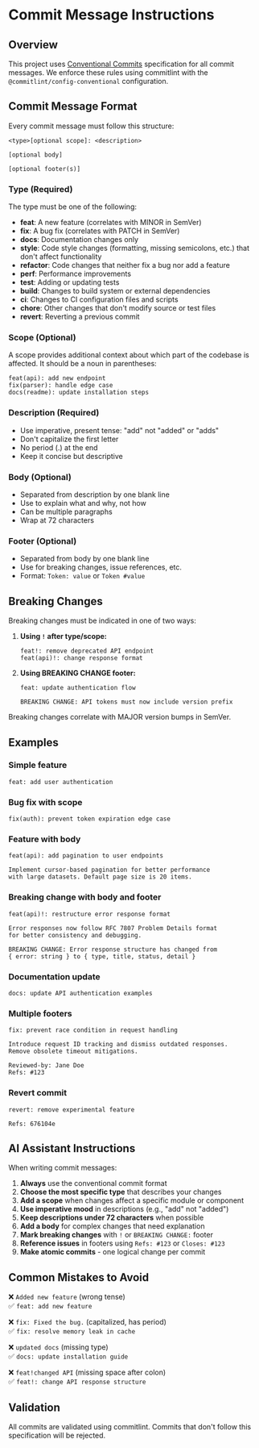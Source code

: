 # Commit Message Instructions

## Overview

This project uses [Conventional Commits](https://www.conventionalcommits.org/) specification for all commit messages. We enforce these rules using commitlint with the `@commitlint/config-conventional` configuration.

## Commit Message Format

Every commit message must follow this structure:

```
<type>[optional scope]: <description>

[optional body]

[optional footer(s)]
```

### Type (Required)

The type must be one of the following:

- **feat**: A new feature (correlates with MINOR in SemVer)
- **fix**: A bug fix (correlates with PATCH in SemVer)
- **docs**: Documentation changes only
- **style**: Code style changes (formatting, missing semicolons, etc.) that don't affect functionality
- **refactor**: Code changes that neither fix a bug nor add a feature
- **perf**: Performance improvements
- **test**: Adding or updating tests
- **build**: Changes to build system or external dependencies
- **ci**: Changes to CI configuration files and scripts
- **chore**: Other changes that don't modify source or test files
- **revert**: Reverting a previous commit

### Scope (Optional)

A scope provides additional context about which part of the codebase is affected. It should be a noun in parentheses:

```
feat(api): add new endpoint
fix(parser): handle edge case
docs(readme): update installation steps
```

### Description (Required)

- Use imperative, present tense: "add" not "added" or "adds"
- Don't capitalize the first letter
- No period (.) at the end
- Keep it concise but descriptive

### Body (Optional)

- Separated from description by one blank line
- Use to explain what and why, not how
- Can be multiple paragraphs
- Wrap at 72 characters

### Footer (Optional)

- Separated from body by one blank line
- Use for breaking changes, issue references, etc.
- Format: `Token: value` or `Token #value`

## Breaking Changes

Breaking changes must be indicated in one of two ways:

1. **Using `!` after type/scope:**

   ```
   feat!: remove deprecated API endpoint
   feat(api)!: change response format
   ```

2. **Using BREAKING CHANGE footer:**

   ```
   feat: update authentication flow

   BREAKING CHANGE: API tokens must now include version prefix
   ```

Breaking changes correlate with MAJOR version bumps in SemVer.

## Examples

### Simple feature

```
feat: add user authentication
```

### Bug fix with scope

```
fix(auth): prevent token expiration edge case
```

### Feature with body

```
feat(api): add pagination to user endpoints

Implement cursor-based pagination for better performance
with large datasets. Default page size is 20 items.
```

### Breaking change with body and footer

```
feat(api)!: restructure error response format

Error responses now follow RFC 7807 Problem Details format
for better consistency and debugging.

BREAKING CHANGE: Error response structure has changed from
{ error: string } to { type, title, status, detail }
```

### Documentation update

```
docs: update API authentication examples
```

### Multiple footers

```
fix: prevent race condition in request handling

Introduce request ID tracking and dismiss outdated responses.
Remove obsolete timeout mitigations.

Reviewed-by: Jane Doe
Refs: #123
```

### Revert commit

```
revert: remove experimental feature

Refs: 676104e
```

## AI Assistant Instructions

When writing commit messages:

1. **Always** use the conventional commit format
2. **Choose the most specific type** that describes your changes
3. **Add a scope** when changes affect a specific module or component
4. **Use imperative mood** in descriptions (e.g., "add" not "added")
5. **Keep descriptions under 72 characters** when possible
6. **Add a body** for complex changes that need explanation
7. **Mark breaking changes** with `!` or `BREAKING CHANGE:` footer
8. **Reference issues** in footers using `Refs: #123` or `Closes: #123`
9. **Make atomic commits** - one logical change per commit

## Common Mistakes to Avoid

❌ `Added new feature` (wrong tense)  
✅ `feat: add new feature`

❌ `fix: Fixed the bug.` (capitalized, has period)  
✅ `fix: resolve memory leak in cache`

❌ `updated docs` (missing type)  
✅ `docs: update installation guide`

❌ `feat!changed API` (missing space after colon)  
✅ `feat!: change API response structure`

## Validation

All commits are validated using commitlint. Commits that don't follow this specification will be rejected.
